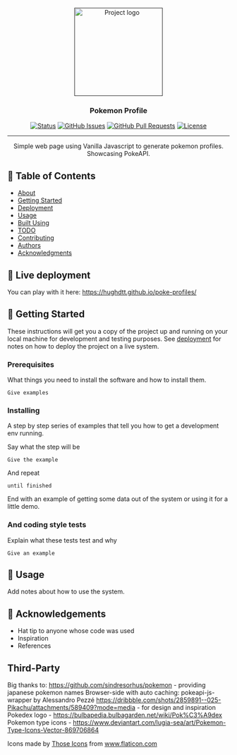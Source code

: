 <p align="center">
  <a href="" rel="noopener">
 <img width=200px height=200px src="poke-profiles\img\android-chrome-192x192.png" alt="Project logo"></a>
</p>

<h3 align="center">Pokemon Profile</h3>

<div align="center">

  [![Status](https://img.shields.io/badge/status-active-success.svg)]() 
  [![GitHub Issues](https://img.shields.io/github/issues/kylelobo/The-Documentation-Compendium.svg)](https://github.com/hughdtt/poke-profiles/issues)
  [![GitHub Pull Requests](https://img.shields.io/github/issues-pr/kylelobo/The-Documentation-Compendium.svg)](https://github.com/hughdtt/poke-profiles/pulls)
  [![License](https://img.shields.io/badge/license-MIT-blue.svg)](/LICENSE)

</div>

---

<p align="center"> Simple web page using Vanilla Javascript to generate pokemon profiles. Showcasing PokeAPI.
    <br> 
</p>

## 📝 Table of Contents
- [About](#about)
- [Getting Started](#getting_started)
- [Deployment](#deployment)
- [Usage](#usage)
- [Built Using](#built_using)
- [TODO](../TODO.md)
- [Contributing](../CONTRIBUTING.md)
- [Authors](#authors)
- [Acknowledgments](#acknowledgement)

## 🧐 Live deployment <a name = "live_deployment"></a>
You can play with it here: https://hughdtt.github.io/poke-profiles/

## 🏁 Getting Started <a name = "getting_started"></a>
These instructions will get you a copy of the project up and running on your local machine for development and testing purposes. See [deployment](#deployment) for notes on how to deploy the project on a live system.

### Prerequisites
What things you need to install the software and how to install them.

```
Give examples
```

### Installing
A step by step series of examples that tell you how to get a development env running.

Say what the step will be

```
Give the example
```

And repeat

```
until finished
```

End with an example of getting some data out of the system or using it for a little demo.

### And coding style tests
Explain what these tests test and why

```
Give an example
```

## 🎈 Usage <a name="usage"></a>
Add notes about how to use the system.

## 🎉 Acknowledgements <a name = "acknowledgement"></a>
- Hat tip to anyone whose code was used
- Inspiration
- References


## Third-Party
Big thanks to:
https://github.com/sindresorhus/pokemon - providing japanese pokemon names
Browser-side with auto caching: pokeapi-js-wrapper by Alessandro Pezzé
https://dribbble.com/shots/2859891--025-Pikachu/attachments/589409?mode=media - for design and inspiration
Pokedex logo - https://bulbapedia.bulbagarden.net/wiki/Pok%C3%A9dex
Pokemon type icons - https://www.deviantart.com/lugia-sea/art/Pokemon-Type-Icons-Vector-869706864
<div>Icons made by <a href="https://www.flaticon.com/authors/those-icons" title="Those Icons">Those Icons</a> from <a href="https://www.flaticon.com/" title="Flaticon">www.flaticon.com</a></div>